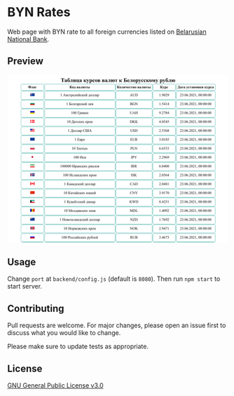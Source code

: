 # BYN Rates

Web page with BYN rate to all foreign currencies listed on <a href="https://www.nbrb.by/statistics/rates/ratesdaily.asp">Belarusian National Bank</a>.

## Preview

<p align="center">
  <img src="./preview.png" alt="Preview"/>
</p>

## Usage

Change `port` at `backend/config.js` (default is `8080`). Then run `npm start` to start server.

## Contributing
Pull requests are welcome. For major changes, please open an issue first to discuss what you would like to change.

Please make sure to update tests as appropriate.

## License
[GNU General Public License v3.0](https://choosealicense.com/licenses/gpl-3.0/)